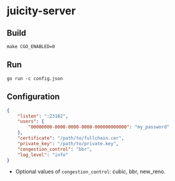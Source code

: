 # juicity-server

## Build

```shell
make CGO_ENABLED=0
```

## Run

```shell
go run -c config.json
```

## Configuration

```json
{
    "listen": ":23182",
    "users": {
        "00000000-0000-0000-0000-000000000000": "my_password"
    },
    "certificate": "/path/to/fullchain.cer",
    "private_key": "/path/to/private.key",
    "congestion_control": "bbr",
    "log_level": "info"
}
```

- Optional values of `congestion_control`: cubic, bbr, new_reno.
